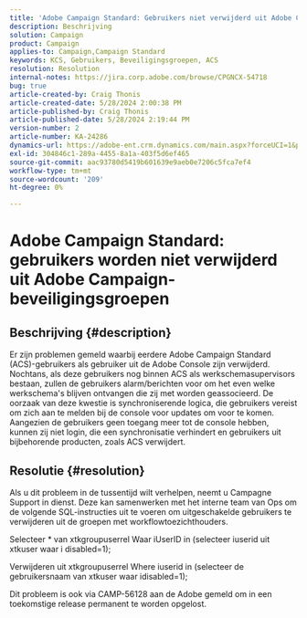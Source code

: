 ```yaml
---
title: 'Adobe Campaign Standard: Gebruikers niet verwijderd uit Adobe Campaign-beveiligingsgroepen'
description: Beschrijving
solution: Campaign
product: Campaign
applies-to: Campaign,Campaign Standard
keywords: KCS, Gebruikers, Beveiligingsgroepen, ACS
resolution: Resolution
internal-notes: https://jira.corp.adobe.com/browse/CPGNCX-54718
bug: true
article-created-by: Craig Thonis
article-created-date: 5/28/2024 2:00:38 PM
article-published-by: Craig Thonis
article-published-date: 5/28/2024 2:19:44 PM
version-number: 2
article-number: KA-24286
dynamics-url: https://adobe-ent.crm.dynamics.com/main.aspx?forceUCI=1&pagetype=entityrecord&etn=knowledgearticle&id=38ed8ea5-fa1c-ef11-840a-000d3a37816b
exl-id: 304846c1-289a-4455-8a1a-403f5d6ef465
source-git-commit: aac93780d5419b601639e9aeb0e7206c5fca7ef4
workflow-type: tm+mt
source-wordcount: '209'
ht-degree: 0%

---
```


# Adobe Campaign Standard: gebruikers worden niet verwijderd uit Adobe Campaign-beveiligingsgroepen

## Beschrijving {#description}


Er zijn problemen gemeld waarbij eerdere Adobe Campaign Standard (ACS)-gebruikers als gebruiker uit de Adobe Console zijn verwijderd. Nochtans, als deze gebruikers nog binnen ACS als werkschemasupervisors bestaan, zullen de gebruikers alarm/berichten voor om het even welke werkschema&#39;s blijven ontvangen die zij met worden geassocieerd. De oorzaak van deze kwestie is synchroniserende logica, die gebruikers vereist om zich aan te melden bij de console voor updates om voor te komen. Aangezien de gebruikers geen toegang meer tot de console hebben, kunnen zij niet login, die een synchronisatie verhindert en gebruikers uit bijbehorende producten, zoals ACS verwijdert.


## Resolutie {#resolution}


Als u dit probleem in de tussentijd wilt verhelpen, neemt u Campagne Support in dienst. Deze kan samenwerken met het interne team van Ops om de volgende SQL-instructies uit te voeren om uitgeschakelde gebruikers te verwijderen uit de groepen met workflowtoezichthouders.

Selecteer \* van xtkgroupuserrel Waar iUserID in (selecteer iuserid uit xtkuser waar i disabled=1);

Verwijderen uit xtkgroupuserrel Where iuserid in (selecteer de gebruikersnaam van xtkuser waar idisabled=1);

Dit probleem is ook via CAMP-56128 aan de Adobe gemeld om in een toekomstige release permanent te worden opgelost.
